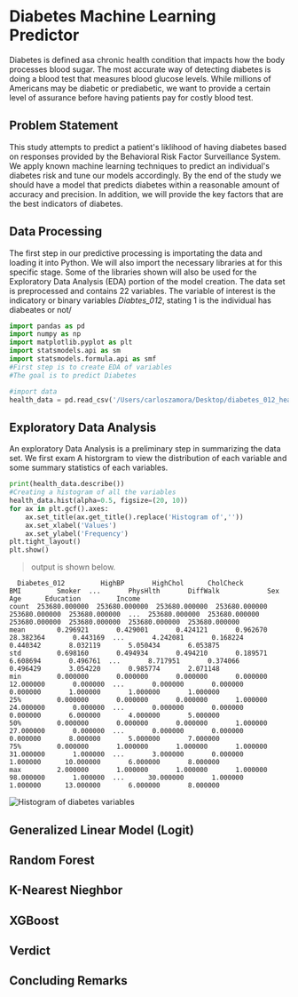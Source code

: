 # Diabetes Machine Learning Predictor
Diabetes is defined asa chronic health condition that impacts how the body processes blood sugar. The most accurate way of detecting diabetes is doing a blood test that measures blood glucose levels. While millions of Americans may be diabetic or prediabetic, we want to provide a certain level of assurance before having patients pay for costly blood test.  

## Problem Statement
This study attempts to predict a patient's liklihood of having diabetes based on responses provided by the Behavioral Risk Factor Surveillance System. We apply known machine learning techniques to predict an individual's diabetes risk and tune our models accordingly. By the end of the study we should have a model that predicts diabetes within a reasonable amount of accuracy and precision. In addition, we will provide the key factors that are the best indicators of diabetes. 

## Data Processing 
The first step in our predictive processing is importating the data and loading it into Python. We will also import the necessary libraries at for this specific stage. Some of the libraries shown will also be used for the Exploratory Data Analysis (EDA) portion of the model creation. The data set is preprocessed and contains 22 variables. The variable of interest is the indicatory or binary variables _Diabtes_012_, stating $1$ is the individual has diabeates or not/ 

```python
import pandas as pd 
import numpy as np
import matplotlib.pyplot as plt
import statsmodels.api as sm
import statsmodels.formula.api as smf
#First step is to create EDA of variables 
#The goal is to predict Diabetes

#import data
health_data = pd.read_csv('/Users/carloszamora/Desktop/diabetes_012_health_indicators_BRFSS2015.csv')
```
## Exploratory Data Analysis
An exploratory Data Analysis is a preliminary step in summarizing the data set. We first exam A historgram to view the distribution of each variable and some summary statistics of each variables. 
```python
print(health_data.describe())
#Creating a histogram of all the variables 
health_data.hist(alpha=0.5, figsize=(20, 10))
for ax in plt.gcf().axes:
    ax.set_title(ax.get_title().replace('Histogram of',''))
    ax.set_xlabel('Values')
    ax.set_ylabel('Frequency')
plt.tight_layout()
plt.show()
```
>output is shown below.
```
  Diabetes_012         HighBP       HighChol      CholCheck            BMI         Smoker  ...       PhysHlth       DiffWalk            Sex            Age      Education         Income
count  253680.000000  253680.000000  253680.000000  253680.000000  253680.000000  253680.000000  ...  253680.000000  253680.000000  253680.000000  253680.000000  253680.000000  253680.000000
mean        0.296921       0.429001       0.424121       0.962670      28.382364       0.443169  ...       4.242081       0.168224       0.440342       8.032119       5.050434       6.053875
std         0.698160       0.494934       0.494210       0.189571       6.608694       0.496761  ...       8.717951       0.374066       0.496429       3.054220       0.985774       2.071148
min         0.000000       0.000000       0.000000       0.000000      12.000000       0.000000  ...       0.000000       0.000000       0.000000       1.000000       1.000000       1.000000
25%         0.000000       0.000000       0.000000       1.000000      24.000000       0.000000  ...       0.000000       0.000000       0.000000       6.000000       4.000000       5.000000
50%         0.000000       0.000000       0.000000       1.000000      27.000000       0.000000  ...       0.000000       0.000000       0.000000       8.000000       5.000000       7.000000
75%         0.000000       1.000000       1.000000       1.000000      31.000000       1.000000  ...       3.000000       0.000000       1.000000      10.000000       6.000000       8.000000
max         2.000000       1.000000       1.000000       1.000000      98.000000       1.000000  ...      30.000000       1.000000       1.000000      13.000000       6.000000       8.000000
```
![Histogram of diabetes variables](https://github.com/user-attachments/assets/464fdf27-8c1c-46a9-b5d5-afebdac8b4d8)


## Generalized Linear Model (Logit)

## Random Forest

## K-Nearest Nieghbor

## XGBoost 

## Verdict 

## Concluding Remarks

